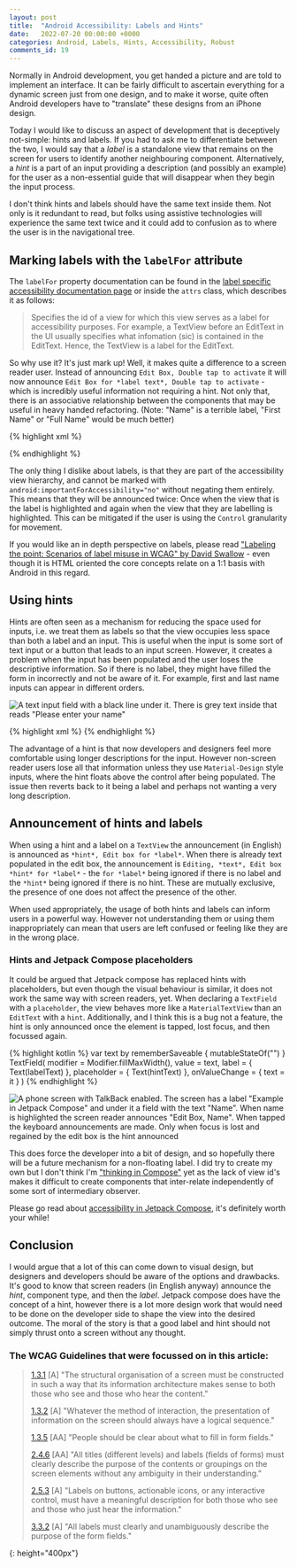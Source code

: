 ```yaml
---
layout: post
title:  "Android Accessibility: Labels and Hints"
date:   2022-07-20 00:00:00 +0000
categories: Android, Labels, Hints, Accessibility, Robust
comments_id: 19
---
```


Normally in Android development, you get handed a picture and are told to implement an interface. It can be fairly difficult to ascertain everything for a dynamic screen just from one design, and to make it worse, quite often Android developers have to "translate" these designs from an iPhone design.

Today I would like to discuss an aspect of development that is deceptively not-simple: hints and labels. If you had to ask me to differentiate between the two, I would say that a *label* is a standalone view that remains on the screen for users to identify another neighbouring component. Alternatively, a *hint* is a part of an input providing a description (and possibly an example) for the user as a non-essential guide that will disappear when they begin the input process.

I don't think hints and labels should have the same text inside them. Not only is it redundant to read, but folks using assistive technologies will experience the same text twice and it could add to confusion as to where the user is in the navigational tree.

## Marking labels with the `labelFor` attribute

The `labelFor` property documentation can be found in the [label specific accessibility documentation page][0] or inside the `attrs` class, which describes it as follows:

> Specifies the id of a view for which this view serves as a label for accessibility purposes. For example, a TextView before an EditText in the UI usually specifies what infomation (sic) is contained in the EditText. Hence, the TextView is a label for the EditText.

So why use it? It's just mark up! Well, it makes quite a difference to a screen reader user. Instead of announcing `Edit Box, Double tap to activate` it will now announce `Edit Box for *label text*, Double tap to activate` - which is incredibly useful information not requiring a hint. Not only that, there is an associative relationship between the components that may be useful in heavy handed refactoring. (Note: "Name" is a terrible label, "First Name" or "Full Name" would be much better)

{% highlight xml %}
<TextView
    android:layout_width="wrap_content"
    android:layout_height="wrap_content"
    android:text="@string/label_name"
    android:labelFor="@id/input_name_plain_hint_label_for"/>

<EditText
    android:id="@+id/input_name_plain_hint_label_for"
    android:layout_width="match_parent"
    android:layout_height="wrap_content"/>
{% endhighlight %}

The only thing I dislike about labels, is that they are part of the accessibility view hierarchy, and cannot be marked with `android:importantForAccessibility="no"` without negating them entirely. This means that they will be announced twice: Once when the view that is the label is highlighted and again when the view that they are labelling is highlighted. This can be mitigated if the user is using the `Control` granularity for movement.

If you would like an in depth perspective on labels, please read ["Labeling the point: Scenarios of label misuse in WCAG" by David Swallow][2] - even though it is HTML oriented the core concepts relate on a 1:1 basis with Android in this regard.

## Using hints

Hints are often seen as a mechanism for reducing the space used for inputs, i.e. we treat them as labels so that the view occupies less space than both a label and an input. This is useful when the input is some sort of text input or a button that leads to an input screen. However, it creates a problem when the input has been populated and the user loses the descriptive information. So if there is no label, they might have filled the form in incorrectly and not be aware of it. For example, first and last name inputs can appear in different orders.

![A text input field with a black line under it. There is grey text inside that reads "Please enter your name"][100]

{% highlight xml %}
<EditText
    android:layout_width="match_parent"
    android:layout_height="wrap_content"
    android:hint="Please type your name"/>
{% endhighlight %}

The advantage of a hint is that now developers and designers feel more comfortable using longer descriptions for the input. However non-screen reader users lose all that information unless they use `Material-Design` style inputs, where the hint floats above the control after being populated. The issue then reverts back to it being a label and perhaps not wanting a very long description.

## Announcement of hints and labels

When using a hint and a label on a `TextView` the announcement (in English) is announced as `*hint*, Edit box for *label*`. When there is already text populated in the edit box, the announcement is `Editing, *text*, Edit box *hint* for *label*` - the `for *label*` being ignored if there is no label and the `*hint*` being ignored if there is no hint. These are mutually exclusive, the presence of one does not affect the presence of the other.

When used appropriately, the usage of both hints and labels can inform users in a powerful way. However not understanding them or using them inappropriately can mean that users are left confused or feeling like they are in the wrong place.

### Hints and Jetpack Compose placeholders

It could be argued that Jetpack compose has replaced hints with placeholders, but even though the visual behaviour is similar, it does not work the same way with screen readers, yet. When declaring a `TextField` with a `placeholder`, the view behaves more like a `MaterialTextView` than an `EditText` with a `hint`. Additionally, and I think this is a bug not a feature, the hint is only announced once the element is tapped, lost focus, and then focussed again.

{% highlight kotlin %}
var text by rememberSaveable { mutableStateOf("") }
TextField(
    modifier = Modifier.fillMaxWidth(),
    value = text,
    label = { Text(labelText) },
    placeholder = { Text(hintText) },
    onValueChange = {
        text = it
    }
)
{% endhighlight %}

![A phone screen with TalkBack enabled. The screen has a label "Example in Jetpack Compose" and under it a field with the text "Name". When name is highlighted the screen reader announces "Edit Box, Name". When tapped the keyboard announcements are made. Only when focus is lost and regained by the edit box is the hint announced][101]

This does force the developer into a bit of design, and so hopefully there will be a future mechanism for a non-floating label. I did try to create my own but I don't think I'm ["thinking in Compose"][3] yet as the lack of view id's makes it difficult to create components that inter-relate independently of some sort of intermediary observer.

Please go read about [accessibility in Jetpack Compose][1], it's definitely worth your while!

## Conclusion

I would argue that a lot of this can come down to visual design, but designers and developers should be aware of the options and drawbacks. It's good to know that screen readers (in English anyway) announce the *hint*, component type, and then the *label*. Jetpack compose does have the concept of a hint, however there is a lot more design work that would need to be done on the developer side to shape the view into the desired outcome. The moral of the story is that a good label and hint should not simply thrust onto a screen without any thought.

### The WCAG Guidelines that were focussed on in this article:

> [1.3.1][131] [A] "The structural organisation of a screen must be constructed in such a way that its information architecture makes sense to both those who see and those who hear the content."
>
> [1.3.2][132] [A] "Whatever the method of interaction, the presentation of information on the screen should always have a logical sequence."
>
> [1.3.5][135] [AA] "People should be clear about what to fill in form fields."
>
> [2.4.6][246] [AA] "All titles (different levels) and labels (fields of forms) must clearly describe the purpose of the contents or groupings on the screen elements without any ambiguity in their understanding."
>
> [2.5.3][253] [A] "Labels on buttons, actionable icons, or any interactive control, must have a meaningful description for both those who see and those who just hear the information."
>
> [3.3.2][332] [A] "All labels must clearly and unambiguously describe the purpose of the form fields."

[0]: https://developer.android.com/guide/topics/ui/accessibility/principles#label-elements
[1]: https://developer.android.com/jetpack/compose/accessibility
[2]: https://www.tpgi.com/labeling-the-point-scenarios-of-label-misuse-in-wcag/
[3]: https://developer.android.com/jetpack/compose/mental-model

[131]: https://www.w3.org/TR/WCAG21/#info-and-relationships
[132]: https://www.w3.org/TR/WCAG21/#meaningful-sequence
[135]: https://www.w3.org/TR/WCAG21/#identify-input-purpose
[246]: https://www.w3.org/TR/WCAG21/#headings-and-labels
[253]: https://www.w3.org/TR/WCAG21/#label-in-name
[332]: https://www.w3.org/TR/WCAG21/#labels-or-instructions

[100]: /images/edittext_hint.png "EditText with hint"
[101]: /images/jc_a11y_placeholder.gif "Jetpack Compose TextField and Placeholder"
{: height="400px"}
